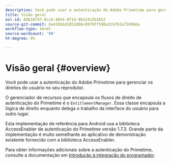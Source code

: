 ```yaml
---
description: Você pode usar a autenticação do Adobe Primetime para gerenciar os direitos do usuário no seu reprodutor.
title: Visão geral
exl-id: 0db18747-0ccb-4654-8f1d-9b51915b3652
source-git-commit: be43bbbd1051886c8979ff590a3197b2a7249b6a
workflow-type: tm+mt
source-wordcount: '99'
ht-degree: 0%

---
```


# Visão geral {#overview}

Você pode usar a autenticação do Adobe Primetime para gerenciar os direitos do usuário no seu reprodutor.

O gerenciador de recursos que encapsula os fluxos de direito de autenticação do Primetime é o `EntitlementManager`. Essa classe encapsula a lógica de direito enquanto delega o trabalho da interface do usuário para outro lugar.

Esta implementação de referência para Android usa a biblioteca AccessEnabler de autenticação do Primetime versão 1.7.3. Grande parte da implementação é muito semelhante ao aplicativo de demonstração existente fornecido com a biblioteca AccessEnabler.

Para obter informações adicionais sobre a autenticação do Primetime, consulte a documentação em [Introdução à integração do programador](https://tve.helpdocsonline.com/introduction-to-programmer-integration).
